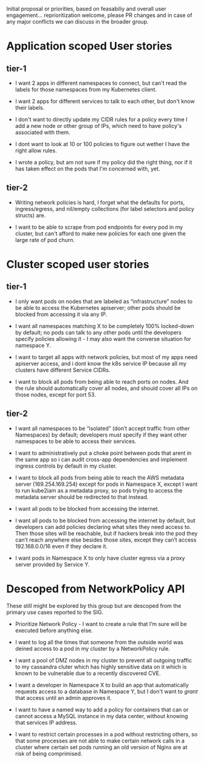 Initial proposal or priorities, based on feasabiliy and overall user engagement... reprioritization welcome, please PR changes and in case of any major conflicts we can discuss in the broader group.

# Application scoped User stories

## tier-1

- I want 2 apps in different namespaces to connect, but can't read the labels for those namespaces from my Kubernetes client.

- I want 2 apps for different services to talk to each other, but don't know their labels.

- I don't want to directly update my CIDR rules for a policy every time I add a new node or other group of IPs, which need to have policy's associated with them.

- I dont want to look at 10 or 100 policies to figure out wether I have the right allow rules.

- I wrote a policy, but am not sure if my policy did the right thing, nor if it has taken effect on the pods that I'm concerned with, yet.

## tier-2

- Writing network policies is hard, I forget what the defaults for ports, ingress/egress, and nil/empty collections (for label selectors and policy structs) are.

- I want to be able to scrape from pod endpoints for every pod in my cluster, but can't afford to make new policies for each one given the large rate of pod churn.

# Cluster scoped user stories

## tier-1

- I only want pods on nodes that are labeled as “infrastructure” nodes to be able to access the Kubernetes apiserver; 
other pods should be blocked from accessing it via any IP.

- I want all namespaces matching X to be completely 100% locked-down by default; no pods can talk to any other pods until the developers specify policies allowing it - I may also want the converse situation for namespace Y.

- I want to target all apps with network policies, but most of my apps need apiserver access, and i dont know the k8s service IP because all my clusters have different Service CIDRs.

- I want to block all pods from being able to reach ports on nodes. And the rule should automatically cover all nodes, and should cover all IPs on those nodes, except for port 53.

## tier-2

- I want all namespaces to be “isolated” (don’t accept traffic from other Namespaces) by default; developers must specify if they want other namespaces to be able to access their services.

- I want to administratively put a choke point between  pods that arent in the same app so i can audit cross-app dependencies and implement ingress controls by default in my cluster.

- I want to block all pods from being able to reach the AWS metadata server (169.254.169.254)
except for pods in Namespace X, except I want to run kube2iam as a metadata proxy, so pods trying to access the metadata server should be redirected to that instead.

- I want all pods to be blocked from accessing the internet.

- I want all pods to be blocked from accessing the internet by default, but developers can add policies declaring what sites they need access to. Then those sites will be reachable, but if hackers break into the pod they can’t reach anywhere else besides those sites, except they can’t access 192.168.0.0/16 even if they declare it.

- I want pods in Namespace X to only have cluster egress via a proxy server provided by Service Y.

# Descoped from NetworkPolicy API

These still might be explored by this group but are descoped from the primary use cases reported to the SIG.

- Prioritize Network Policy - I want to create a rule that I’m sure will be executed before anything else.

- I want to log all the times that someone from the outside world was deined access to a pod in my cluster by a NetworkPolicy rule.

- I want a pool of DMZ nodes in my cluster to prevent all outgoing traffic to my cassandra cluter which has highly sensitive data on it which is known to be vulnerable due to a recently discovered CVE.

- I want a developer in Namespace X to build an app that automatically requests access to a database in Namespace Y, but I don't want to *grant* that access until an admin approves it.

- I want to have a named way to add a policy for containers that can or cannot access a MySQL instance in my data center, without knowing that services IP address.

- I want to restrict certain processes in a pod without restricting others, so that  some processes are not able to make certain network calls in a cluster where certain set pods running an old version of Nginx are at risk of being comprimised.
